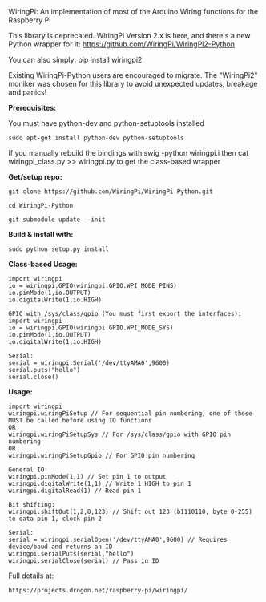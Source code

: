 WiringPi: An implementation of most of the Arduino Wiring
	functions for the Raspberry Pi

This library is deprecated. WiringPi Version 2.x is here, and there's a new Python wrapper for it: https://github.com/WiringPi/WiringPi2-Python

You can also simply: pip install wiringpi2

Existing WiringPi-Python users are encouraged to migrate. The "WiringPi2" moniker was chosen for this library to avoid unexpected updates, breakage and panics!

**Prerequisites:**

You must have python-dev and python-setuptools installed

    sudo apt-get install python-dev python-setuptools 
    
If you manually rebuild the bindings with swig -python wiringpi.i
then cat wiringpi_class.py >> wiringpi.py to get the class-based wrapper

**Get/setup repo:**
    
    git clone https://github.com/WiringPi/WiringPi-Python.git
    
    cd WiringPi-Python
    
    git submodule update --init
    

**Build & install with:**

    sudo python setup.py install


**Class-based Usage:**

    import wiringpi
    io = wiringpi.GPIO(wiringpi.GPIO.WPI_MODE_PINS)
    io.pinMode(1,io.OUTPUT)
    io.digitalWrite(1,io.HIGH)

    GPIO with /sys/class/gpio (You must first export the interfaces):
    import wiringpi
    io = wiringpi.GPIO(wiringpi.GPIO.WPI_MODE_SYS)
    io.pinMode(1,io.OUTPUT)
    io.digitalWrite(1,io.HIGH)

    Serial:
    serial = wiringpi.Serial('/dev/ttyAMA0',9600)
    serial.puts("hello")
    serial.close()

**Usage:**

    import wiringpi
    wiringpi.wiringPiSetup // For sequential pin numbering, one of these MUST be called before using IO functions
    OR
    wiringpi.wiringPiSetupSys // For /sys/class/gpio with GPIO pin numbering
    OR
    wiringpi.wiringPiSetupGpio // For GPIO pin numbering

    General IO:
    wiringpi.pinMode(1,1) // Set pin 1 to output
    wiringpi.digitalWrite(1,1) // Write 1 HIGH to pin 1
    wiringpi.digitalRead(1) // Read pin 1

    Bit shifting:
    wiringpi.shiftOut(1,2,0,123) // Shift out 123 (b1110110, byte 0-255) to data pin 1, clock pin 2

    Serial:
    serial = wiringpi.serialOpen('/dev/ttyAMA0',9600) // Requires device/baud and returns an ID
    wiringpi.serialPuts(serial,"hello")
    wiringpi.serialClose(serial) // Pass in ID


Full details at:

	https://projects.drogon.net/raspberry-pi/wiringpi/

